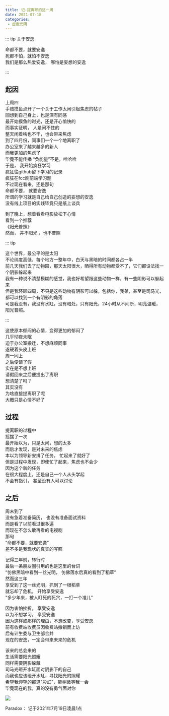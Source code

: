 ```yaml
---
title: 记-提离职的这一周
date: 2021-07-18
categories:
 - 虚度光阴
---
```


::: tip 关于安逸

命都不要，就要安逸  
死都不怕，就怕不安逸  
我们是那么热爱安逸， 哪怕是妄想的安逸  

:::
<!-- more -->

## 起因

上周四  
手贱摸鱼点开了一个关于工作太闲引起焦虑的帖子  
回想到自己身上，也是深有同感  
最开始摸鱼的时光，还是开心愉快的  
而事实证明， 人是闲不住的  
整天闲着啥也不干，也会带来焦虑  
到了四月份，同事们一个一个地离职了  
办公室来了越来越多的新人  
而我更加的焦虑了  
毕竟不能传播 “负能量”不是，哈哈哈  
于是， 我开始疯狂学习  
疯狂往github留下学习的记录  
疯狂在fcc刷前端学习题  
不过现在看来，还是那句  
命都不要， 就要安逸  
所谓的学习就是自己给自己创造的妄想的安逸  
没有线上项目的实践毕竟只是纸上谈兵   





到了晚上，想着看看电影放松下心情  
看到一个推荐  
《阳光普照》  
然而， 并不阳光 ，也不普照

::: tip

这个世界，最公平的是太阳  
不论纬度高低，每个地方一整年中，白天与黑暗的时间都各占一半  
前几天我们去了动物园，那天太阳很大，晒得所有动物都受不了，它们都设法找一个阴影躲起来  
我有一种说不清楚模糊的感觉，我也好希望跟这些动物一样，有一些阴影可以躲起来  
但是我环顾四周，不只是这些动物有阴影可以躲，包括你，我弟，甚至是司马光，都可以找到一个有阴影的角落  
可是我没有，我没有水缸，没有暗处，只有阳光，24小时从不间断，明亮温暖，阳光普照。  

:::

这使原本郁闷的心情，变得更加的郁闷了  
几乎彻夜未眠  
迫于办公室搬迁，不想麻烦同事  
遂硬着头皮上班  
周一同上  
之后便请了假  
实在是不想上班  
请假回来之后便提出了离职  
想清楚了吗？  
其实没有  
为啥直接提离职了呢  
大概只是心情不好了



## 过程

提离职的过程中  
摇摆了一次  
最开始以为，只是太闲，想的太多  
而后才发现，是对未来的焦虑  
本以为领导新安排了任务， 忙起来了就好了  
但是过程中发现，即使忙了起来，焦虑也不会少  
因为这个新的任务  
在很大程度上，还是自己一个人从头学起   
不会有指引， 甚至没有人可以讨论  



## 之后

周末到了  
没有急着准备简历， 也没有准备面试资料   
而是看了以前看过很多遍  
而现在不怎么敢再看的电视剧  
那句  
“命都不要，就要安逸”  
差不多是我现状的真实的写照   

记得三年前，转行时  
最后一条朋友圈引用的也是这里的台词  
“仿佛黑暗中看到一丝光明， 仿佛落水后真的看到了稻草”  
然而这三年  
享受到了这一丝光明，抓到了一根稻草  
就忘却了危机， 开始享受安逸  
"多少年来，被人盯死的死穴，一打一个准儿"  

因为害怕挫折， 享受安逸  
以为不想学习， 享受安逸  
因为这样或那样的理由，不想改变，享受安逸  
前有收费站收费员因收费站撤销而上访  
后有计生委与卫生部合并    
现在的安逸，一定会带来未来的危机  

该来的总会来的  
生活需要阳光照耀  
同样需要阴影躲藏  
司马光砸开水缸面对阴影下的自己  
而我也应该砸开水缸，寻找阳光的照耀  
希望我仰望的那道"彩虹"，能稍微等我一会  
毕竟现在的我，真的没有勇气面对你

![](https://cdn.jsdelivr.net/gh/htwm623/htwm-open-sesame@main/static/image/blog-bg/bg0.jpg)



Paradox： 记于2021年7月19日凌晨1点 











































